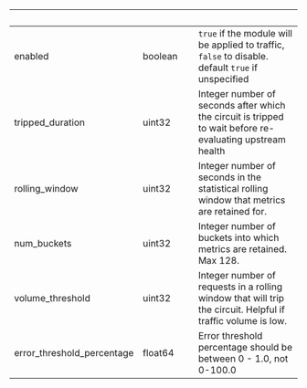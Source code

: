 
|&nbsp;|&nbsp;|&nbsp;|&nbsp;|
|---|---|---|---|
| enabled | boolean | | `true` if the module will be applied to traffic, `false` to disable. default `true` if unspecified |
| tripped_duration | uint32 | | Integer number of seconds after which the circuit is tripped to wait before re-evaluating upstream health |
| rolling_window | uint32 | | Integer number of seconds in the statistical rolling window that metrics are retained for. |
| num_buckets | uint32 | | Integer number of buckets into which metrics are retained. Max 128. |
| volume_threshold | uint32 | | Integer number of requests in a rolling window that will trip the circuit. Helpful if traffic volume is low. |
| error_threshold_percentage | float64 | | Error threshold percentage should be between 0 - 1.0, not 0-100.0 |